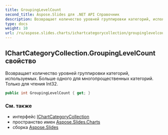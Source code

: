 ```yaml
---
title: GroupingLevelCount
second_title: Aspose.Slides для .NET API Справочник
description: Возвращает количество уровней группировки категорий, используемых. Больше одного для многопрощественных категорий. Только для чтения Int32.
type: docs
weight: 10
url: /ru/aspose.slides.charts/ichartcategorycollection/groupinglevelcount/
---
```


## IChartCategoryCollection.GroupingLevelCount свойство

Возвращает количество уровней группировки категорий, используемых. Больше одного для многопрощественных категорий. Только для чтения Int32.

```csharp
public int GroupingLevelCount { get; }
```

### См. также

* интерфейс [IChartCategoryCollection](../../ichartcategorycollection)
* пространство имен [Aspose.Slides.Charts](../../ichartcategorycollection)
* сборка [Aspose.Slides](../../../)

<!-- DO NOT EDIT: сгенерировано xmldocmd для Aspose.Slides.dll -->
